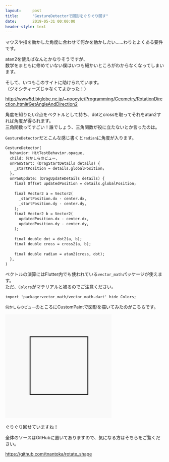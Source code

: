 ```yaml
---
layout:     post
title:      "GestureDetectorで図形をぐりぐり回す"
date:       2019-05-31 00:00:00
header-style: text
---
```

マウスや指を動かした角度に合わせて何かを動かしたい……わりとよくある要件です。

atan2を使えばなんとかなりそうですが、    
数学をまともに修めていない僕はいつも細かいところがわからなくなってしまいます。

そして、いつもこのサイトに助けられています。  
（ジオシティーズじゃなくてよかった！）

<http://www5d.biglobe.ne.jp/~noocyte/Programming/Geometry/RotationDirection.html#GetAngleAndDirection2>

角度を知りたい2点をベクトルとして持ち、dotとcrossを取ってそれをatan2すれば角度が得られます。  
三角関数ってすごい！誰でしょう、三角関数が役に立たないとか言ったのは。

`GestureDetector`だとこんな感じ書くと`radian`に角度が入ります。

```
GestureDetector(
  behavior: HitTestBehavior.opaque,
  child: 何かしらのビュー,
  onPanStart: (DragStartDetails details) {
    _startPosition = details.globalPosition;
  },
  onPanUpdate: (DragUpdateDetails details) {
    final Offset updatedPosition = details.globalPosition;

    final Vector2 a = Vector2(
      _startPosition.dx - center.dx,
      _startPosition.dy - center.dy,
    );
    final Vector2 b = Vector2(
      updatedPosition.dx - center.dx,
      updatedPosition.dy - center.dy,
    );

    final double dot = dot2(a, b);
    final double cross = cross2(a, b);

    final double radian = atan2(cross, dot);
  },
)
```

ベクトルの演算にはFlutter内でも使われている`vector_math`パッケージが使えます。    
ただ、`Colors`がマテリアルと被るのでご注意ください。

```
import 'package:vector_math/vector_math.dart' hide Colors;
```

`何かしらのビュー`のところにCustomPaintで図形を描いてみたのがこちらです。

![](/img/in-post/20190531225532.gif)

ぐりぐり回せていますね！

全体のソースはGitHubに置いてありますので、気になる方はそちらをご覧ください。

<https://github.com/tnantoka/rotate_shape>



